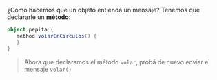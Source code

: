 ¿Cómo hacemos que un objeto entienda un mensaje? Tenemos que declararle un **método**: 

```scala
object pepita {
   method volarEnCirculos() {
   }
}
```

> Ahora que declaramos el método `volar`, probá de nuevo enviar el mensaje `volar()` 